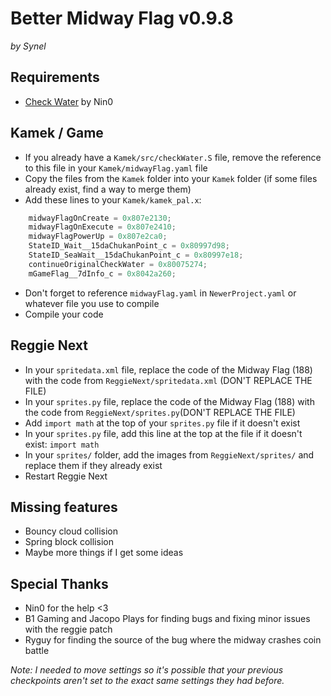 # Better Midway Flag v0.9.8
*by Synel*


## Requirements
- [Check Water](https://github.com/Synell/NSMBW-Custom-Sprites/releases/tag/CheckWater) by Nin0


## Kamek / Game
- If you already have a `Kamek/src/checkWater.S` file, remove the reference to this file in your `Kamek/midwayFlag.yaml` file
- Copy the files from the `Kamek` folder into your `Kamek` folder (if some files already exist, find a way to merge them)
- Add these lines to your `Kamek/kamek_pal.x`:
```cpp
	midwayFlagOnCreate = 0x807e2130;
	midwayFlagOnExecute = 0x807e2410;
	midwayFlagPowerUp = 0x807e2ca0;
	StateID_Wait__15daChukanPoint_c = 0x80997d98;
	StateID_SeaWait__15daChukanPoint_c = 0x80997e18;
	continueOriginalCheckWater = 0x80075274;
	mGameFlag__7dInfo_c = 0x8042a260;
```
- Don't forget to reference `midwayFlag.yaml` in `NewerProject.yaml` or whatever file you use to compile
- Compile your code

## Reggie Next
- In your `spritedata.xml` file, replace the code of the Midway Flag (188) with the code from `ReggieNext/spritedata.xml` (DON'T REPLACE THE FILE)
- In your `sprites.py` file, replace the code of the Midway Flag (188) with the code from `ReggieNext/sprites.py`(DON'T REPLACE THE FILE)
- Add `import math` at the top of your `sprites.py` file if it doesn't exist
- In your `sprites.py` file, add this line at the top at the file if it doesn't exist: `import math`
- In your `sprites/` folder, add the images from `ReggieNext/sprites/` and replace them if they already exist
- Restart Reggie Next

## Missing features
- Bouncy cloud collision
- Spring block collision
- Maybe more things if I get some ideas

## Special Thanks
- Nin0 for the help <3
- B1 Gaming and Jacopo Plays for finding bugs and fixing minor issues with the reggie patch
- Ryguy for finding the source of the bug where the midway crashes coin battle

*Note: I needed to move settings so it's possible that your previous checkpoints aren't set to the exact same settings they had before.*
